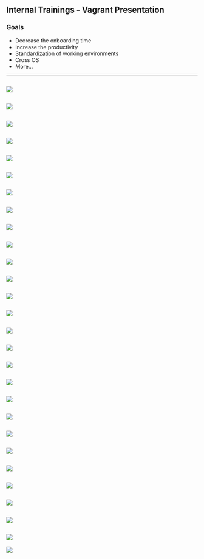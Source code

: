 ## Internal Trainings - Vagrant Presentation

### Goals

- Decrease the onboarding time
- Increase the productivity
- Standardization of working environments
- Cross OS
- More...

------
![](https://github.com/agavazov/vagrant-presentation/raw/master/png/vagrant-01.png)
------
![](https://github.com/agavazov/vagrant-presentation/raw/master/png/vagrant-02.png)
------
![](https://github.com/agavazov/vagrant-presentation/raw/master/png/vagrant-03.png)
------
![](https://github.com/agavazov/vagrant-presentation/raw/master/png/vagrant-04.png)
------
![](https://github.com/agavazov/vagrant-presentation/raw/master/png/vagrant-05.png)
------
![](https://github.com/agavazov/vagrant-presentation/raw/master/png/vagrant-06.png)
------
![](https://github.com/agavazov/vagrant-presentation/raw/master/png/vagrant-07.png)
------
![](https://github.com/agavazov/vagrant-presentation/raw/master/png/vagrant-09.png)
------
![](https://github.com/agavazov/vagrant-presentation/raw/master/png/vagrant-10.png)
------
![](https://github.com/agavazov/vagrant-presentation/raw/master/png/vagrant-11.png)
------
![](https://github.com/agavazov/vagrant-presentation/raw/master/png/vagrant-12.png)
------
![](https://github.com/agavazov/vagrant-presentation/raw/master/png/vagrant-13.png)
------
![](https://github.com/agavazov/vagrant-presentation/raw/master/png/vagrant-14.png)
------
![](https://github.com/agavazov/vagrant-presentation/raw/master/png/vagrant-15.png)
------
![](https://github.com/agavazov/vagrant-presentation/raw/master/png/vagrant-16.png)
------
![](https://github.com/agavazov/vagrant-presentation/raw/master/png/vagrant-17.png)
------
![](https://github.com/agavazov/vagrant-presentation/raw/master/png/vagrant-18.png)
------
![](https://github.com/agavazov/vagrant-presentation/raw/master/png/vagrant-19.png)
------
![](https://github.com/agavazov/vagrant-presentation/raw/master/png/vagrant-20.png)
------
![](https://github.com/agavazov/vagrant-presentation/raw/master/png/vagrant-21.png)
------
![](https://github.com/agavazov/vagrant-presentation/raw/master/png/vagrant-22.png)
------
![](https://github.com/agavazov/vagrant-presentation/raw/master/png/vagrant-23.png)
------
![](https://github.com/agavazov/vagrant-presentation/raw/master/png/vagrant-24.png)
------
![](https://github.com/agavazov/vagrant-presentation/raw/master/png/vagrant-25.png)
------
![](https://github.com/agavazov/vagrant-presentation/raw/master/png/vagrant-26.png)
------
![](https://github.com/agavazov/vagrant-presentation/raw/master/png/vagrant-27.png)
------
![](https://github.com/agavazov/vagrant-presentation/raw/master/png/vagrant-28.png)
------
![](https://github.com/agavazov/vagrant-presentation/raw/master/png/vagrant-29.png)

